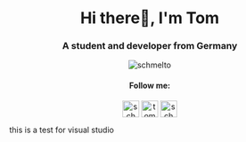 <h1 align="center">Hi there👋, I'm Tom</h1>
<h3 align="center">A student and developer from Germany</h3>
<p align="center"><img align="center" src="https://github-readme-stats.vercel.app/api?username=schmelto&show_icons=true&hide_border=true&hide_title=true&theme=graywhite&count_private=true" alt="schmelto" /></p>
<h4 align="center">Follow me:</h4>
<p align="center">
<a href="https://dev.to/schmelto" target="blank"><img align="center" src="https://cdn.jsdelivr.net/npm/simple-icons@3.0.1/icons/dev-dot-to.svg" alt="schmelto" height="30" width="30" /></a>
<a href="https://linkedin.com/in/tomschmelzer" target="blank"><img align="center" src="https://cdn.jsdelivr.net/npm/simple-icons@3.0.1/icons/linkedin.svg" alt="tomschmelzer" height="30" width="30" /></a>
<a href="https://instagram.com/schmelto" target="blank"><img align="center" src="https://cdn.jsdelivr.net/npm/simple-icons@3.0.1/icons/instagram.svg" alt="schmelto" height="30" width="30" /></a>
</p>

this is a test for visual studio